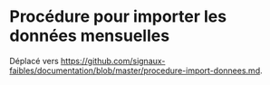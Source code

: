 # Procédure pour importer les données mensuelles

Déplacé vers https://github.com/signaux-faibles/documentation/blob/master/procedure-import-donnees.md.
